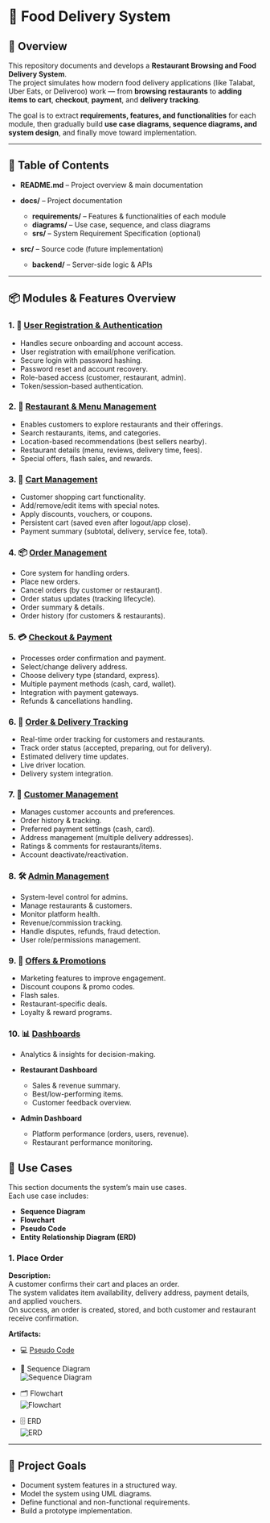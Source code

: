# 🍴 Food Delivery System

## 📌 Overview
This repository documents and develops a **Restaurant Browsing and Food Delivery System**.  
The project simulates how modern food delivery applications (like Talabat, Uber Eats, or Deliveroo) work — from **browsing restaurants** to **adding items to cart**, **checkout**, **payment**, and **delivery tracking**.  

The goal is to extract **requirements, features, and functionalities** for each module, then gradually build **use case diagrams, sequence diagrams, and system design**, and finally move toward implementation.

---

## 📑 Table of Contents

- **README.md** – Project overview & main documentation  

- **docs/** – Project documentation  
  - **requirements/** – Features & functionalities of each module  
  - **diagrams/** – Use case, sequence, and class diagrams  
  - **srs/** – System Requirement Specification (optional)  

- **src/** – Source code (future implementation)  
  - **backend/** – Server-side logic & APIs    

---

## 📦 Modules & Features Overview

### 1. 🔐 [User Registration & Authentication](/docs/requirements/01-registration-authentication.md)

   - Handles secure onboarding and account access.
   - User registration with email/phone verification.
   - Secure login with password hashing.
   - Password reset and account recovery.
   - Role-based access (customer, restaurant, admin).
   - Token/session-based authentication.
### 2. 🍴 [Restaurant & Menu Management](/docs/requirements/02-menu-management.md)

   - Enables customers to explore restaurants and their offerings.
   - Search restaurants, items, and categories.
   - Location-based recommendations (best sellers nearby).
   - Restaurant details (menu, reviews, delivery time, fees).
   - Special offers, flash sales, and rewards.
### 3. 🛒 [Cart Management](/docs/requirements/03-cart-management.md)

   - Customer shopping cart functionality.
   - Add/remove/edit items with special notes.
   - Apply discounts, vouchers, or coupons.
   - Persistent cart (saved even after logout/app close).
   - Payment summary (subtotal, delivery, service fee, total).

### 4. 📦 [Order Management](/docs/requirements/04-order-management.md)

   - Core system for handling orders.
   - Place new orders.
   - Cancel orders (by customer or restaurant).
   - Order status updates (tracking lifecycle).
   - Order summary & details.
   - Order history (for customers & restaurants).

### 5. 💳 [Checkout & Payment](/docs/requirements/05-checkout-payment.md)

   - Processes order confirmation and payment.
   - Select/change delivery address.
   - Choose delivery type (standard, express).
   - Multiple payment methods (cash, card, wallet).
   - Integration with payment gateways.
   - Refunds & cancellations handling.

### 6. 🛵 [Order & Delivery Tracking](/docs/requirements/06-delivery-tracking.md)

   - Real-time order tracking for customers and restaurants.
   - Track order status (accepted, preparing, out for delivery).
   - Estimated delivery time updates.
   - Live driver location.
   - Delivery system integration.

### 7. 🧑 [Customer Management](/docs/requirements/07-customer-management.md)
   - Manages customer accounts and preferences.
   - Order history & tracking.
   - Preferred payment settings (cash, card).
   - Address management (multiple delivery addresses).
   - Ratings & comments for restaurants/items.
   - Account deactivate/reactivation.

### 8. 🛠️  [Admin Management](/docs/requirements/08-admin.md)

   - System-level control for admins.
   - Manage restaurants & customers.
   - Monitor platform health.
   - Revenue/commission tracking.
   - Handle disputes, refunds, fraud detection.
   - User role/permissions management.

### 9. 🎁 [Offers & Promotions](/docs/requirements/09-offers.md)
   - Marketing features to improve engagement.
   - Discount coupons & promo codes.
   - Flash sales.
   - Restaurant-specific deals.
   - Loyalty & reward programs.

### 10. 📊 [Dashboards](/docs/requirements/10-dashboard.md)

   - Analytics & insights for decision-making.

   - **Restaurant Dashboard**
      - Sales & revenue summary.
      - Best/low-performing items.
      - Customer feedback overview.
   
   - **Admin Dashboard**
      - Platform performance (orders, users, revenue).
      - Restaurant performance monitoring.
  



## 📌 Use Cases

This section documents the system’s main use cases.  
Each use case includes:
- **Sequence Diagram**
- **Flowchart**
- **Pseudo Code**
- **Entity Relationship Diagram (ERD)**

### 1. Place Order
**Description:**  
A customer confirms their cart and places an order.  
The system validates item availability, delivery address, payment details, and applied vouchers.  
On success, an order is created, stored, and both customer and restaurant receive confirmation.  

**Artifacts:**  
- 💻 [Pseudo Code](docs/diagrams/use-cases/place-order/pseudo-code.md)  
- 📐 Sequence Diagram  
  ![Sequence Diagram](/docs/diagrams/use-cases/place-order/sequence-diagrams/place-order-sequence.png)  

- 🗂️ Flowchart  
  ![Flowchart](/docs/diagrams/use-cases/place-order/flowcharts/checkout-order-flowchart.png)  


- 🗄️ ERD  
  ![ERD](/docs/diagrams/use-cases/place-order/entity-diagrams/place-order-erd.png)  


---

## 🎯 Project Goals
- Document system features in a structured way.  
- Model the system using UML diagrams.  
- Define functional and non-functional requirements.  
- Build a prototype implementation.  



